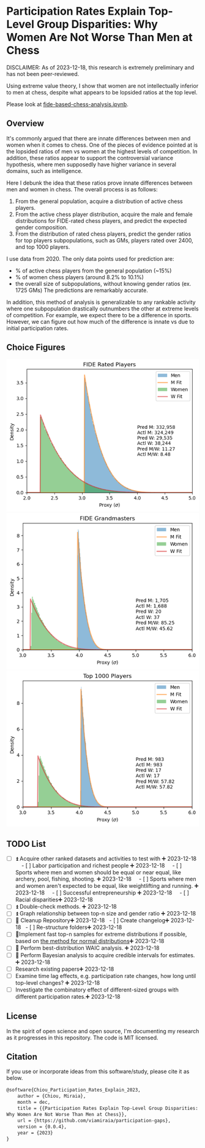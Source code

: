 # Participation Rates Explain Top-Level Group Disparities: Why Women Are Not Worse Than Men at Chess

DISCLAIMER: As of 2023-12-18, this research is extremely preliminary and has not been peer-reviewed.

Using extreme value theory, I show that women are not intellectually inferior to men at chess,
despite what appears to be lopsided ratios at the top level.

Please look at
[fide-based-chess-analysis.ipynb](https://github.com/viamiraia/participation-gaps/blob/main/fide-based-chess-analysis.ipynb).

## Overview

It's commonly argued that there are innate differences between men and women when it comes to
chess. One of the pieces of evidence pointed at is the lopsided ratios of men vs women at the
highest levels of competition. In addition, these ratios appear to support the controversial
variance hypothesis, where men supposedly have higher variance in several domains, such as
intelligence.

Here I debunk the idea that these ratios prove innate differences between men and women in
chess. The overall process is as follows:

1. From the general population, acquire a distribution of active chess players.
2. From the active chess player distribution, acquire the male and female distributions for FIDE-rated
   chess players, and predict the expected gender composition.
3. From the distribution of rated chess players, predict the gender ratios for top players
   subpopulations, such as GMs, players rated over 2400, and top 1000 players.

I use data from 2020. The only data points used for prediction are:

- % of active chess players from the general population (~15%)
- % of women chess players (around 8.2% to 10.1%)
- the overall size of subpopulations, without knowing gender ratios (ex. 1725 GMs)
The predictions are remarkably accurate.

In addition, this method of analysis is generalizable to any rankable activity where one
subpopulation drastically outnumbers the other at extreme levels of competition. For example, we
expect there to be a difference in sports. However, we can figure out how much of the difference
is innate vs due to initial participation rates.

## Choice Figures

![FIDE Rated Player Graph and Predictions](assets/rated-players.png)
![Grandmaster Graph and Predictions](assets/grandmasters.png)
![Top 1000 Graph and Predictions](assets/top-1k.png)

## TODO List

- [ ] ⏫ Acquire other ranked datasets and activities to test with ➕ 2023-12-18
    - [ ] Labor participation and richest people ➕ 2023-12-18
    - [ ] Sports where men and women should be equal or near equal, like archery, pool, fishing, shooting. ➕ 2023-12-18
    - [ ] Sports where men and women aren't expected to be equal, like weightlifting and running. ➕ 2023-12-18
    - [ ] Successful entrepreneurship ➕ 2023-12-18
    - [ ] Racial disparities➕ 2023-12-18
- [ ] ⏫ Double-check methods. ➕ 2023-12-18
- [ ] ⏫ Graph relationship between top-n size and gender ratio ➕ 2023-12-18
- [ ] 🔼 Cleanup Repository➕ 2023-12-18
  - [ ] Create changelog➕ 2023-12-18
  - [ ] Re-structure folders➕ 2023-12-18
- [ ] 🔼Implement fast top-n samples for extreme distributions if possible, based on [the method for normal distributions](https://stats.stackexchange.com/questions/579800/fast-top-n-from-samples-of-many-different-normal-distributions)➕ 2023-12-18
- [ ] 🔼 Perform best-distribution WAIC analysis. ➕ 2023-12-18
- [ ] 🔼 Perform Bayesian analysis to acquire credible intervals for estimates. ➕ 2023-12-18
- [ ] Research existing papers➕ 2023-12-18
- [ ] Examine time lag effects, e.g. participation rate changes, how long until top-level changes? ➕ 2023-12-18
- [ ] Investigate the combinatory effect of different-sized groups with different participation rates.➕ 2023-12-18

## License

In the spirit of open science and open source, I'm documenting my research as it progresses in
this repository. The code is MIT licensed.

## Citation

If you use or incorporate ideas from this software/study, please cite it as below.

```
@software{Chiou_Participation_Rates_Explain_2023,
    author = {Chiou, Miraia},
    month = dec,
    title = {{Participation Rates Explain Top-Level Group Disparities: Why Women Are Not Worse Than Men at Chess}},
    url = {https://github.com/viamiraia/participation-gaps},
    version = {0.0.4},
    year = {2023}
}
```
